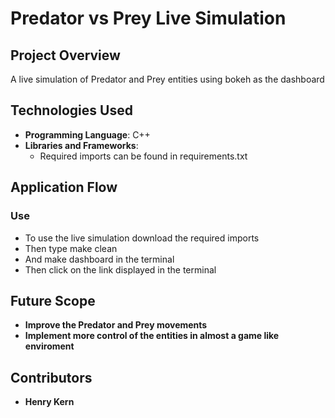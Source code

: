 # Predator vs Prey Live Simulation

## Project Overview
A live simulation of Predator and Prey entities using bokeh as the dashboard

## Technologies Used
- **Programming Language**: C++
- **Libraries and Frameworks**: 
  - Required imports can be found in requirements.txt


## Application Flow
### Use
- To use the live simulation download the required imports
- Then type make clean
- And make dashboard in the terminal
- Then click on the link displayed in the terminal

## Future Scope
- **Improve the  Predator and Prey movements**
- **Implement more control of the entities in almost a game like enviroment**

## Contributors
- **Henry Kern**
  

